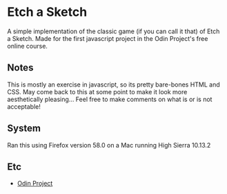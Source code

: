 # Etch a Sketch

A simple implementation of the classic game (if you can call it that) of Etch a Sketch. Made for the first javascript project in the Odin Project's free online course.

## Notes

This is mostly an exercise in javascript, so its pretty bare-bones HTML and CSS. May come back to this at some point to make it look more aesthetically pleasing... Feel free to make comments on what is or is not acceptable!

## System

Ran this using Firefox version 58.0 on a Mac running High Sierra 10.13.2 

## Etc

 * [Odin Project](https://www.theodinproject.com/lessons/etch-a-sketch-project)
